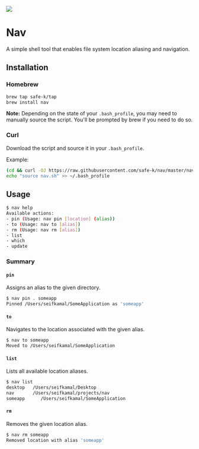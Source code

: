 ![](https://github.com/safe-k/nav/workflows/Test/badge.svg)

# Nav

A simple shell tool that enables file system location aliasing and navigation.

## Installation

### Homebrew

```bash
brew tap safe-k/tap
brew install nav
```

**Note:** Depending on the state of your `.bash_profile`, you may need to manually source the script.
You'll be prompted by brew if you need to do so.

### Curl

Download the script and source it in your `.bash_profile`.

Example:
```bash
(cd && curl -OJ https://raw.githubusercontent.com/safe-k/nav/master/nav.sh)
echo "source nav.sh" >> ~/.bash_profile
```

## Usage

```bash
$ nav help
Available actions:
- pin (Usage: nav pin [location] (alias))
- to (Usage: nav to [alias])
- rm (Usage: nav rm [alias])
- list
- which
- update
```

### Summary

#### `pin`

Assigns an alias to the given directory.

```bash
$ nav pin . someapp
Pinned /Users/seifkamal/SomeApplication as 'someapp'
```

#### `to`

Navigates to the location associated with the given alias.

```bash
$ nav to someapp
Moved to /Users/seifkamal/SomeApplication
```

#### `list`

Lists all available location aliases.

```bash
$ nav list
desktop   /Users/seifkamal/Desktop
nav       /Users/seifkamal/projects/nav
someapp      /Users/seifkamal/SomeApplication
```

#### `rm`

Removes the given location alias.

```bash
$ nav rm someapp
Removed location with alias 'someapp'
```
